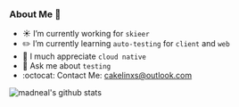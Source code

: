 ###  About Me 👋

-  :sunny: I’m currently working for `skieer`
-  :pencil2: I’m currently learning `auto-testing` for `client` and `web`
-  :whale: I much appreciate  `cloud native` 
-  :speech_balloon: Ask me about `testing`
-  :octocat: Contact Me:  cakelinxs@outlook.com


![madneal's github stats](https://github-readme-stats.vercel.app/api?username=linxs953&show_icons=true&theme=radical)
